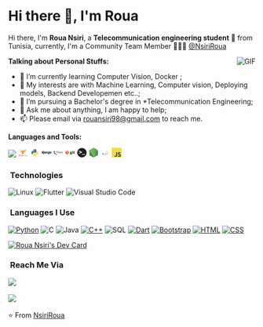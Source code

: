 # Hi there 👋, I'm Roua

<!--
**azayz/azayz** is a ✨ _special_ ✨ repository because its `README.md` (this file) appears on your GitHub profile.


Here are some ideas to get you started:

- 🔭 I’m currently working on ...
- 🌱 I’m currently learning ...
- 👯 I’m looking to collaborate on ...
- 🤔 I’m looking for help with ...
- 💬 Ask me about ...
- 📫 How to reach me: ...
- 😄 Pronouns: ...
- ⚡ Fun fact: ...
-->



Hi there, I'm **Roua Nsiri**, a **Telecommunication engineering student**  🚀 from Tunisia, currently, I'm a Community Team Member 🙍🏽‍♂️ [@NsiriRoua](https://github.com/NsiriRoua)

<img align="right" alt="GIF" src="https://media.giphy.com/media/Cmr1OMJ2FN0B2/giphy.gif" />

**Talking about Personal Stuffs:**

- 🌱 I’m currently learning Computer Vision, Docker ; 
- 🤔 My interests are with Machine Learning, Computer vision, Deploying models, Backend Developemen etc..;
- 💼 I’m pursuing a Bachelor's degree in *Telecommunication Engineering;
- 💬 Ask me about anything, I am happy to help;
- 📫 Please email via rouansiri98@gmail.com to reach me.


  


**Languages and Tools:**  

<code><img height="20" src="https://pytorch.org/assets/images/pytorch-logo.png"></code>
<code><img height="20" src="https://raw.githubusercontent.com/github/explore/80688e429a7d4ef2fca1e82350fe8e3517d3494d/topics/tensorflow/tensorflow.png"></code>
<code><img height="20" src="https://raw.githubusercontent.com/github/explore/80688e429a7d4ef2fca1e82350fe8e3517d3494d/topics/python/python.png"></code>
<code><img height="20" src="https://raw.githubusercontent.com/github/explore/80688e429a7d4ef2fca1e82350fe8e3517d3494d/topics/django/django.png"></code>
<code><img height="20" src="https://raw.githubusercontent.com/github/explore/80688e429a7d4ef2fca1e82350fe8e3517d3494d/topics/flask/flask.png"></code>
<code><img height="20" src="https://raw.githubusercontent.com/github/explore/80688e429a7d4ef2fca1e82350fe8e3517d3494d/topics/git/git.png"></code>
<code><img height="20" src="https://raw.githubusercontent.com/github/explore/80688e429a7d4ef2fca1e82350fe8e3517d3494d/topics/terminal/terminal.png"></code>
<code><img height="20" src="https://raw.githubusercontent.com/github/explore/80688e429a7d4ef2fca1e82350fe8e3517d3494d/topics/nodejs/nodejs.png"></code>
<code><img height="20" src="https://raw.githubusercontent.com/github/explore/80688e429a7d4ef2fca1e82350fe8e3517d3494d/topics/mysql/mysql.png"></code>
<code><img height="20" src="https://raw.githubusercontent.com/github/explore/80688e429a7d4ef2fca1e82350fe8e3517d3494d/topics/javascript/javascript.png"></code>

### &nbsp;Technologies

![Linux](https://img.shields.io/badge/-Linux-000?&logo=Linux&logoColor=FCC624)
![Flutter](https://img.shields.io/badge/-Flutter-000?&logo=Flutter)
![Visual Studio Code](https://img.shields.io/badge/-Visual%20Studio%20Code-000?style=flat&logo=visual-studio-code&logoColor=007ACC)

### &nbsp;Languages I Use

[![Python](https://img.shields.io/badge/-Python-000?&logo=python)](https://github.com/NsiriRoua?tab=repositories&q=&type=&language=jupyter+notebook)
![C](https://img.shields.io/badge/-C-000?&logo=C)
![Java](https://img.shields.io/badge/-Java-000?&logo=Java)
[![C++](https://img.shields.io/badge/-C++-000?&logo=c%2b%2b)](https://github.com/NsiriRoua?tab=repositories)
![SQL](https://img.shields.io/badge/-SQL-000?&logo=MySQL)
[![Dart](https://img.shields.io/badge/-Dart-000?&logo=dart)](https://github.com/NsiriRoua?tab=repositories)
[![Bootstrap](https://img.shields.io/badge/-Bootstrap-000?&logo=bootstrap)](https://github.com/NsiriRoua?tab=repositories)
[![HTML](https://img.shields.io/badge/-HTML-000?&logo=HTML5)](https://github.com/NsiriRoua?tab=repositories)
[![CSS](https://img.shields.io/badge/-CSS-000?&logo=CSS3)](https://github.com/NsiriRoua?tab=repositories)

<a href="https://app.daily.dev/RouaNsiri"><img src="https://api.daily.dev/devcards/87a42075108e42bdad86dfd985d0e12b.png?r=y1m" width="400" alt="Roua Nsiri's Dev Card"/></a>


### &nbsp;Reach Me Via

<a href="mailto:rouansiri98@gmail.com"><img src="https://img.shields.io/badge/-rouansiri98@gmail.com-000?&logo=Gmail"/></a>

<a href="https://www.linkedin.com/in/roua-nsiri-72749b198/"><img src="https://img.shields.io/badge/-Roua%20Nsiri-000?&logo=Linkedin"/></a>


⭐️ From [NsiriRoua](https://github.com/NsiriRoua)


